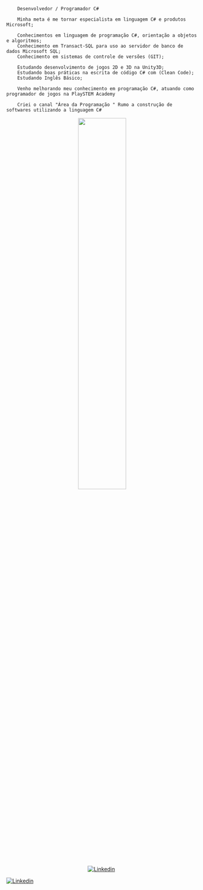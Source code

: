         Desenvolvedor / Programador C#
                
        Minha meta é me tornar especialista em linguagem C# e produtos Microsoft;
        
        Conhecimentos em linguagem de programação C#, orientação a objetos e algoritmos; 
        Conhecimento em Transact-SQL para uso ao servidor de banco de dados Microsoft SQL;
        Conhecimento em sistemas de controle de versões (GIT);

        Estudando desenvolvimento de jogos 2D e 3D na Unity3D;
        Estudando boas práticas na escrita de código C# com (Clean Code);
        Estudando Inglês Básico;           
        
        Venho melhorando meu conhecimento em programação C#, atuando como programador de jogos na PlaySTEM Academy
        
        Criei o canal "Área da Programação " Rumo a construção de softwares utilizando a linguagem C#

        

<p align="center"><img width=50% src="https://media.giphy.com/media/IThjAlJnD9WNO/giphy.gif"></p>

<p align="center">
    <a href="https://www.youtube.com/c/ÁreadaProgramação"><img alt="Linkedin" src="https://img.shields.io/youtube/channel/subscribers/UCXKSo8RSfVmrawXleZ-_arg?style=social"></a><a href="https://www.linkedin.com/in/alfredo1995/" target="_blank"></a>&nbsp;
  </p>
</div>

<a href="https://www.linkedin.com/in/alfredo-gomes-pereira-1ba665239"><img alt="Linkedin" src="https://icons8.com.br/icon/64FuFOk6miFN/linkedin-circundado"></a>&nbsp;&nbsp;&nbsp;  
